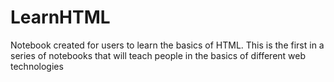 # LearnHTML
Notebook created for users to learn the basics of HTML. This is the first in a series of notebooks that will teach people in the basics of different web technologies
